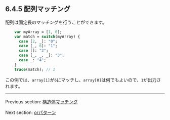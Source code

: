 ## 6.4.5 配列マッチング

配列は固定長のマッチングを行うことができます。

```haxe
    var myArray = [1, 6];
    var match = switch(myArray) {
      case [2, _]: "0";
      case [_, 6]: "1";
      case []: "2";
      case [_, _, _]: "3";
      case _: "4";
    }
    trace(match); // 1
```

この例では、`array[1]`が`6`にマッチし、`array[0]`は何でもよいので、`1`が出力されます。

---

Previous section: [構造体マッチング](lf-pattern-matching-structure.md)

Next section: [orパターン](lf-pattern-matching-or.md)